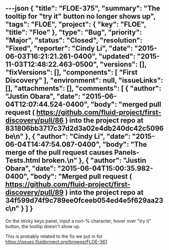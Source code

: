 ---json
{
  "title": "FLOE-375",
  "summary": "The tooltip for \"try it\" button no longer shows up",
  "tags": "FLOE",
  "project": {
    "key": "FLOE",
    "title": "Floe"
  },
  "type": "Bug",
  "priority": "Major",
  "status": "Closed",
  "resolution": "Fixed",
  "reporter": "Cindy Li",
  "date": "2015-06-03T16:21:21.261-0400",
  "updated": "2015-11-03T12:48:22.463-0500",
  "versions": [],
  "fixVersions": [],
  "components": [
    "First Discovery"
  ],
  "environment": null,
  "issueLinks": [],
  "attachments": [],
  "comments": [
    {
      "author": "Justin Obara",
      "date": "2015-06-04T12:07:44.524-0400",
      "body": "merged pull request ( <https://github.com/fluid-project/first-discovery/pull/86> ) into the project repo at 831806bb3717c37d2d3a02e4db240dc42c5096be\n"
    },
    {
      "author": "Cindy Li",
      "date": "2015-06-04T14:47:54.087-0400",
      "body": "The merge of the pull request causes Panels-Tests.html broken.\n"
    },
    {
      "author": "Justin Obara",
      "date": "2015-06-04T15:00:35.982-0400",
      "body": "Merged pull request ( <https://github.com/fluid-project/first-discovery/pull/89> ) into the project repo at 34f599d74f9c789ee0fceeb054ed4e5f629aa23c\n"
    }
  ]
}
---
On the sticky keys panel, input a non-% character, hover over "try it" button, the tooltip doesn't show up.

This is probably related to the fix we put in for <https://issues.fluidproject.org/browse/FLOE-361>

        